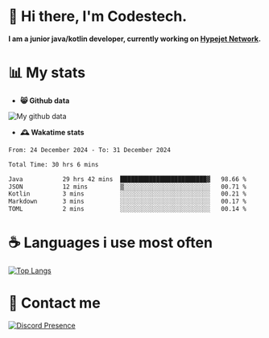# 👋 Hi there, I'm Codestech.
**I am a junior java/kotlin developer, currently working on [Hypejet Network](https://github.com/Hypejet).**

# 📊 My stats
- **😸 Github data**

![My github data](https://github-readme-stats.vercel.app/api?username=Codestech1&count_private=true&include_all_commits=true&theme=codeSTACKr)

- **🕰️ Wakatime stats**
<!--START_SECTION:waka-->

```txt
From: 24 December 2024 - To: 31 December 2024

Total Time: 30 hrs 6 mins

Java           29 hrs 42 mins  ████████████████████████▓   98.66 %
JSON           12 mins         ▒░░░░░░░░░░░░░░░░░░░░░░░░   00.71 %
Kotlin         3 mins          ░░░░░░░░░░░░░░░░░░░░░░░░░   00.21 %
Markdown       3 mins          ░░░░░░░░░░░░░░░░░░░░░░░░░   00.17 %
TOML           2 mins          ░░░░░░░░░░░░░░░░░░░░░░░░░   00.14 %
```

<!--END_SECTION:waka-->

# ☕ Languages i use most often
[![Top Langs](https://github-readme-stats.vercel.app/api/top-langs/?username=Codestech1&layout=compact&langs_count=8&exclude_repo=window5000.github.io&theme=codeSTACKr)](https://github.com/anuraghazra/github-readme-stats)

# 💬 Contact me
[![Discord Presence](https://lanyard.cnrad.dev/api/650718742157852740)](https://discord.com/users/650718742157852740)
</br>
